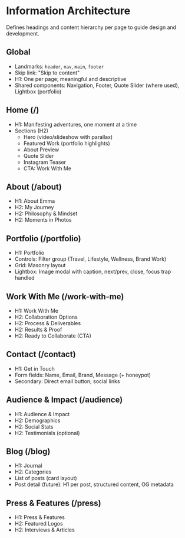 # Information Architecture

Defines headings and content hierarchy per page to guide design and development.

## Global

- Landmarks: `header`, `nav`, `main`, `footer`
- Skip link: "Skip to content"
- H1: One per page; meaningful and descriptive
- Shared components: Navigation, Footer, Quote Slider (where used), Lightbox (portfolio)

## Home (/)

- H1: Manifesting adventures, one moment at a time
- Sections (H2)
  - Hero (video/slideshow with parallax)
  - Featured Work (portfolio highlights)
  - About Preview
  - Quote Slider
  - Instagram Teaser
  - CTA: Work With Me

## About (/about)

- H1: About Emma
- H2: My Journey
- H2: Philosophy & Mindset
- H2: Moments in Photos

## Portfolio (/portfolio)

- H1: Portfolio
- Controls: Filter group (Travel, Lifestyle, Wellness, Brand Work)
- Grid: Masonry layout
- Lightbox: Image modal with caption, next/prev, close, focus trap handled

## Work With Me (/work-with-me)

- H1: Work With Me
- H2: Collaboration Options
- H2: Process & Deliverables
- H2: Results & Proof
- H2: Ready to Collaborate (CTA)

## Contact (/contact)

- H1: Get in Touch
- Form fields: Name, Email, Brand, Message (+ honeypot)
- Secondary: Direct email button; social links

## Audience & Impact (/audience)

- H1: Audience & Impact
- H2: Demographics
- H2: Social Stats
- H2: Testimonials (optional)

## Blog (/blog)

- H1: Journal
- H2: Categories
- List of posts (card layout)
- Post detail (future): H1 per post, structured content, OG metadata

## Press & Features (/press)

- H1: Press & Features
- H2: Featured Logos
- H2: Interviews & Articles


